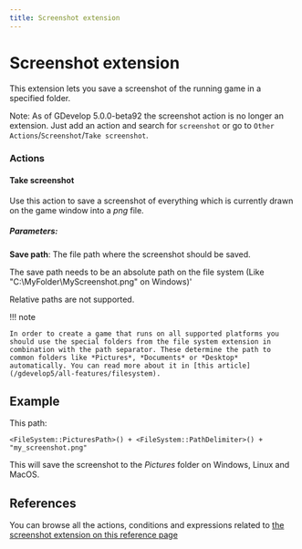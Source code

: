 ```yaml
---
title: Screenshot extension
---
```

# Screenshot extension

This extension lets you save a screenshot of the running game in a specified folder.

Note: As of GDevelop 5.0.0-beta92 the screenshot action is no longer an extension. Just add an action and search for `screenshot` or go to `Other Actions`/`Screenshot`/`Take screenshot`.

### Actions

#### Take screenshot

Use this action to save a screenshot of everything which is currently drawn on the game window into a *png* file.

##### Parameters:

**Save path**: The file path where the screenshot should be saved.

The save path needs to be an absolute path on the file system (Like "C:\MyFolder\MyScreenshot.png" on Windows)'

Relative paths are not supported.

!!! note

    In order to create a game that runs on all supported platforms you should use the special folders from the file system extension in combination with the path separator. These determine the path to common folders like *Pictures*, *Documents* or *Desktop* automatically. You can read more about it in [this article](/gdevelop5/all-features/filesystem).

## Example

This path:

``` <FileSystem::PicturesPath>() + <FileSystem::PathDelimiter>() + "my_screenshot.png" ```

This will save the screenshot to the *Pictures* folder on Windows, Linux and MacOS.


## References

You can browse all the actions, conditions and expressions related to [the screenshot extension on this reference page](/gdevelop5/all-features/screenshot/reference/)